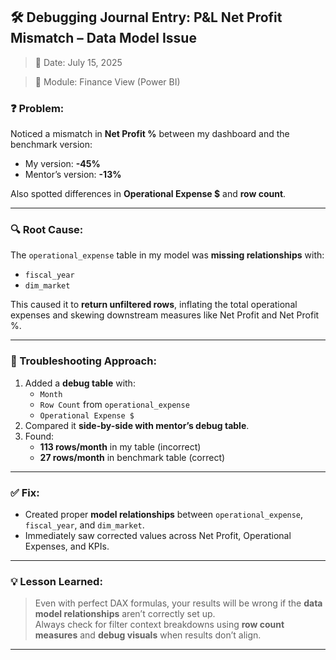 ## 🛠️ Debugging Journal Entry: P&L Net Profit Mismatch – Data Model Issue

> 📅 Date: July 15, 2025  

> 📁 Module: Finance View (Power BI)

### ❓ Problem:
Noticed a mismatch in **Net Profit %** between my dashboard and the benchmark version:
- My version: **-45%**
- Mentor’s version: **-13%**

Also spotted differences in **Operational Expense $** and **row count**.

---

### 🔍 Root Cause:
The `operational_expense` table in my model was **missing relationships** with:
- `fiscal_year`
- `dim_market`

This caused it to **return unfiltered rows**, inflating the total operational expenses and skewing downstream measures like Net Profit and Net Profit %.

---

### 🧪 Troubleshooting Approach:
1. Added a **debug table** with:
   - `Month`
   - `Row Count` from `operational_expense`
   - `Operational Expense $`
2. Compared it **side-by-side with mentor’s debug table**.
3. Found:
   - **113 rows/month** in my table (incorrect)
   - **27 rows/month** in benchmark table (correct)

---

### ✅ Fix:
- Created proper **model relationships** between `operational_expense`, `fiscal_year`, and `dim_market`.
- Immediately saw corrected values across Net Profit, Operational Expenses, and KPIs.

---

### 💡 Lesson Learned:
> Even with perfect DAX formulas, your results will be wrong if the **data model relationships** aren’t correctly set up.  
> Always check for filter context breakdowns using **row count measures** and **debug visuals** when results don’t align.

---

